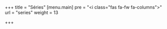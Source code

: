 +++
title = "Séries"
[menu.main]
pre = "<i class=\"fas fa-fw fa-columns\"></i>"
url = "series"
weight = 13

+++
